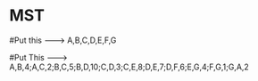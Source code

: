 # MST
#Put this ---> A,B,C,D,E,F,G

#Put This ---> A,B,4;A,C,2;B,C,5;B,D,10;C,D,3;C,E,8;D,E,7;D,F,6;E,G,4;F,G,1;G,A,2
